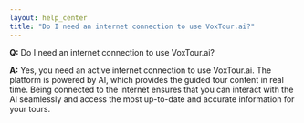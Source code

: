 ```yaml
---
layout: help_center
title: "Do I need an internet connection to use VoxTour.ai?"
---
```


**Q:** Do I need an internet connection to use VoxTour.ai?

**A:** Yes, you need an active internet connection to use VoxTour.ai. The platform is powered by AI, which provides the guided tour content in real time. Being connected to the internet ensures that you can interact with the AI seamlessly and access the most up-to-date and accurate information for your tours.
